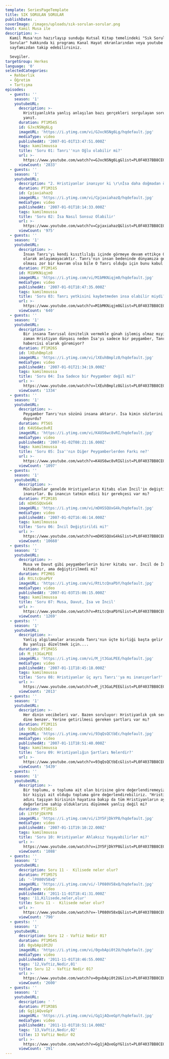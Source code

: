 ```yaml
---
template: SeriesPageTemplate
title: SIK SORULAN SORULAR
publishDate: .
coverImage: /images/uploads/sık-sorulan-sorular.png
host: Kamil Musa ile
description: >-
  Kamil Musa'nın hazırlayıp sunduğu Kutsal Kitap temelindeki "Sık Sorulan
  Sorular" hakkında ki programı Kanal Hayat ekranlarından veya youtube
  sayfamızdan takip edebilirsiniz. 

  Sevgiler.
targetGroup: Herkes
language: '0'
selectedCategories:
  - Rehberlik
  - Öğretim
  - Tartışma
episodes:
  - guests: ''
    season: '1'
    youtubeURL:
      description: >-
        Hristiyanlıkta yanlış anlaşılan bazı gerçekleri sorgulayan sorulara
        yanıt.
      duration: PT1M54S
      id: GJxcNSNg6Lg
      imageURL: 'https://i.ytimg.com/vi/GJxcNSNg6Lg/hqdefault.jpg'
      mediaType: video
      publishedAt: '2007-01-01T13:47:51.000Z'
      tags: kamilmoussa
      title: 'Soru 01: Tanrı''nın Oğlu olabilir mi?'
      url: >-
        https://www.youtube.com/watch?v=GJxcNSNg6Lg&list=PL0F4037BB8CE06990&index=4&t=0s
      viewCount: '2833'
  - guests: ''
    season: '1'
    youtubeURL:
      description: "2. Hristiyanlar inanıyor ki \r\nİsa daha doğmadan önce sonsuzlukta var olduğunu kendisi şahsen söylemiştir. Sonsuz olan sadece Tanrı'dır. O zaman İsa'nın sonsuz oluşunu nasıl açıklayabiliriz?"
      duration: PT1M31S
      id: CpjaxiahazQ
      imageURL: 'https://i.ytimg.com/vi/CpjaxiahazQ/hqdefault.jpg'
      mediaType: video
      publishedAt: '2007-01-01T18:14:33.000Z'
      tags: kamilmoussa
      title: 'Soru 02: İsa Nasıl Sonsuz Olabilir'
      url: >-
        https://www.youtube.com/watch?v=CpjaxiahazQ&list=PL0F4037BB8CE06990&index=6&t=0s
      viewCount: '975'
  - guests: ''
    season: '1'
    youtubeURL:
      description: >-
        İnsan Tanrı'yı kendi kısıtlılığı içinde görmeye devam ettikçe Onu tam
        olarak anlayamayacaktır. Tanrı'nın insan bedeninde dünyamıza gelmiş
        olması zor bir kavram olsa bile O Tanrı olduğu için bunu kabul etmeliyiz
      duration: PT2M14S
      id: M1bMKNiqjm0
      imageURL: 'https://i.ytimg.com/vi/M1bMKNiqjm0/hqdefault.jpg'
      mediaType: video
      publishedAt: '2007-01-01T18:47:35.000Z'
      tags: kamilmoussa
      title: 'Soru 03: Tanrı yetkisini kaybetmeden insa olabilir miydi?'
      url: >-
        https://www.youtube.com/watch?v=M1bMKNiqjm0&list=PL0F4037BB8CE06990&index=11&t=0s
      viewCount: '640'
  - guests: ''
    season: '1'
    youtubeURL:
      description: >-
        Bir insana Tanrısal öznitelik vermekle günah işlemiş olmaz mıyız? O
        zaman Hristiyan dünyası neden İsa'yı sadece bir peygamber, Tanrı'nın bir
        habercisi olarak göremiyor?
      duration: PT1M26S
      id: lXEuhBmplz8
      imageURL: 'https://i.ytimg.com/vi/lXEuhBmplz8/hqdefault.jpg'
      mediaType: video
      publishedAt: '2007-01-01T21:34:19.000Z'
      tags: kamilmoussa
      title: 'Soru 04: İsa Sadece bir Peygamber değil mi?'
      url: >-
        https://www.youtube.com/watch?v=lXEuhBmplz8&list=PL0F4037BB8CE06990&index=8&t=0s
      viewCount: '1334'
  - guests: ''
    season: '1'
    youtubeURL:
      description: >-
        Peygamber Tanrı'nın sözünü insana aktarır. İsa kimin sözlerini insana
        duyurdu?
      duration: PT56S
      id: K4US6wc8vRI
      imageURL: 'https://i.ytimg.com/vi/K4US6wc8vRI/hqdefault.jpg'
      mediaType: video
      publishedAt: '2007-01-02T08:21:16.000Z'
      tags: kamilmoussa
      title: 'Soru 05: İsa''nın Diğer Peygamberlerden Farkı ne?'
      url: >-
        https://www.youtube.com/watch?v=K4US6wc8vRI&list=PL0F4037BB8CE06990&index=3&t=0s
      viewCount: '1097'
  - guests: ''
    season: '1'
    youtubeURL:
      description: >-
        Müslümanlar genelde Hristiyanların Kitabı olan İncil'in değiştirildiğine
        inanırlar. Bu inancın tatmin edici bir gerekçesi var mı?
      duration: PT2M18S
      id: mDHSSQUxG4k
      imageURL: 'https://i.ytimg.com/vi/mDHSSQUxG4k/hqdefault.jpg'
      mediaType: video
      publishedAt: '2007-01-02T16:46:14.000Z'
      tags: kamilmoussa
      title: 'Soru 06: İncil Değiştirildi mi?'
      url: >-
        https://www.youtube.com/watch?v=mDHSSQUxG4k&list=PL0F4037BB8CE06990&index=7&t=0s
      viewCount: '10660'
  - guests: ''
    season: '1'
    youtubeURL:
      description: >-
        Musa ve Davut gibi peygamberlerin birer kitabı var. İncil de İsa'nın
        kitabıdır, ama değiştirilmedi mi?
      duration: PT2M6S
      id: RtLtcQnaPbY
      imageURL: 'https://i.ytimg.com/vi/RtLtcQnaPbY/hqdefault.jpg'
      mediaType: video
      publishedAt: '2007-01-03T15:06:15.000Z'
      tags: kamilmoussa
      title: 'Soru 07: Musa, Davut, İsa ve İncil'
      url: >-
        https://www.youtube.com/watch?v=RtLtcQnaPbY&list=PL0F4037BB8CE06990&index=9&t=0s
      viewCount: '1269'
  - guests: ''
    season: '1'
    youtubeURL:
      description: >-
        Yanlış algılamalar arasında Tanrı'nın üçte birliği başta gelir sanırım.
        Bu yanlışı düzeltmek için....
      duration: PT1M45S
      id: M_jt3GaLPEE
      imageURL: 'https://i.ytimg.com/vi/M_jt3GaLPEE/hqdefault.jpg'
      mediaType: video
      publishedAt: '2007-01-11T18:45:18.000Z'
      tags: kamilmoussa
      title: 'Soru 08: Hristiyanlar üç ayrı Tanrı''ya mı inanıyorlar?'
      url: >-
        https://www.youtube.com/watch?v=M_jt3GaLPEE&list=PL0F4037BB8CE06990&index=5&t=0s
      viewCount: '2013'
  - guests: ''
    season: '1'
    youtubeURL:
      description: >-
        Her dinin vecibeleri var. Bazen soruluyor: Hristiyanlık çok serbest bir
        dine benzer. Yerine getirilmesi gereken şartları var mı?
      duration: PT2M11S
      id: 93qQsQCtbEc
      imageURL: 'https://i.ytimg.com/vi/93qQsQCtbEc/hqdefault.jpg'
      mediaType: video
      publishedAt: '2007-01-11T18:51:40.000Z'
      tags: kamilmoussa
      title: 'Soru 09: Hristiyanlığın Şartları Nelerdir?'
      url: >-
        https://www.youtube.com/watch?v=93qQsQCtbEc&list=PL0F4037BB8CE06990&index=2&t=0s
      viewCount: '5439'
  - guests: ''
    season: '1'
    youtubeURL:
      description: >-
        Bir toplumu, o topluma ait olan birisine göre değerlendiremeyiz. Ne de
        bir kişiyi ait olduğu topluma göre değerlendirebiliriz. "Hristiyan"
        adını taşıyan birisinin hayatına bakıp da tüm Hristiyanların aynı ahlak
        değerlerine sahip olduklarını düşünmek yanlış değil mi?
      duration: PT1M51S
      id: i3Y5FjDkYP8
      imageURL: 'https://i.ytimg.com/vi/i3Y5FjDkYP8/hqdefault.jpg'
      mediaType: video
      publishedAt: '2007-01-11T19:10:22.000Z'
      tags: kamilmoussa
      title: 'Soru 10: Hristiyanlar Ahlaksız Yaşayabilirler mi?'
      url: >-
        https://www.youtube.com/watch?v=i3Y5FjDkYP8&list=PL0F4037BB8CE06990&index=10&t=0s
      viewCount: '1088'
  - guests: ''
    season: '1'
    youtubeURL:
      description: Soru 11 -  Kilisede neler olur?
      duration: PT1M57S
      id: '-lP080V58xQ'
      imageURL: 'https://i.ytimg.com/vi/-lP080V58xQ/hqdefault.jpg'
      mediaType: video
      publishedAt: '2011-11-01T18:41:31.000Z'
      tags: '11,Kilisede,neler,olur'
      title: Soru 11 -  Kilisede neler olur?
      url: >-
        https://www.youtube.com/watch?v=-lP080V58xQ&list=PL0F4037BB8CE06990&index=12&t=0s
      viewCount: '790'
  - guests: ''
    season: '1'
    youtubeURL:
      description: Soru 12 - Vaftiz Nedir 01?
      duration: PT1M54S
      id: 0gvbApi0t2U
      imageURL: 'https://i.ytimg.com/vi/0gvbApi0t2U/hqdefault.jpg'
      mediaType: video
      publishedAt: '2011-11-01T18:46:55.000Z'
      tags: '12,Vaftiz,Nedir,01'
      title: Soru 12 - Vaftiz Nedir 01?
      url: >-
        https://www.youtube.com/watch?v=0gvbApi0t2U&list=PL0F4037BB8CE06990&index=13&t=0s
      viewCount: '2600'
  - guests: ''
    season: '1'
    youtubeURL:
      description: ' '
      duration: PT1M38S
      id: Gg1jAQveGpY
      imageURL: 'https://i.ytimg.com/vi/Gg1jAQveGpY/hqdefault.jpg'
      mediaType: video
      publishedAt: '2011-11-01T18:51:14.000Z'
      tags: '13,Vaftiz,Nedir,02'
      title: 13 Vaftiz Nedir 02
      url: >-
        https://www.youtube.com/watch?v=Gg1jAQveGpY&list=PL0F4037BB8CE06990&index=14&t=0s
      viewCount: '291'
---
```


